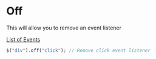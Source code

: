 # Off

This will allow you to remove an event listener

​[List of Events](https://www.w3schools.com/jsref/dom_obj_event.asp)​

```javascript
$("div").off("click"); // Remove click event listener
```

​

